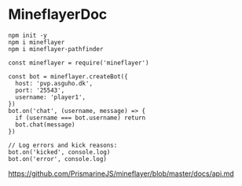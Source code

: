 # MineflayerDoc

```
npm init -y
npm i mineflayer
npm i mineflayer-pathfinder
```
```
const mineflayer = require('mineflayer')

const bot = mineflayer.createBot({
  host: 'pvp.asguho.dk',
  port: '25543',
  username: 'player1',
})
bot.on('chat', (username, message) => {
  if (username === bot.username) return
  bot.chat(message)
})

// Log errors and kick reasons:
bot.on('kicked', console.log)
bot.on('error', console.log)
```
https://github.com/PrismarineJS/mineflayer/blob/master/docs/api.md

